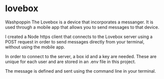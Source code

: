 # lovebox
Washpoppin
The Lovebox is a device that incorporates a messanger. It is used through a mobile app that allows you to send messages to that device.

I created a Node https client that connects to the Lovebox server using a POST request in order to send messages directly from your terminal, without using the mobile app. 

In order to connect to the server, a box id and a key are needed. These are unique for each user and are stored in an .env file in this project.

The message is defined and sent using the command line in your terminal.
